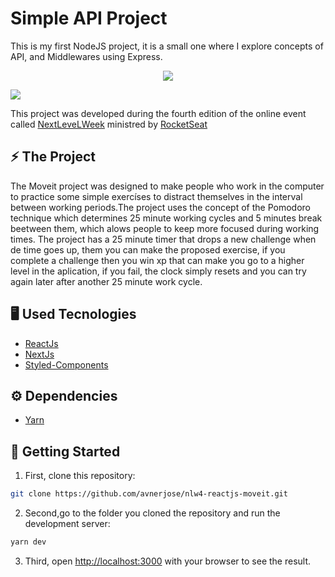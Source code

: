 # Simple API Project 

This is my first NodeJS project, it is a small one where I explore concepts of API, and Middlewares using Express. 

<p align="center">
  <img src="public/logo-full.svg"/> 
</p>

<img src="repo/nlw4.gif" /> 

This project was developed during the fourth edition of the online event called [NextLeveLWeek](https://nextlevelweek.com) ministred by [RocketSeat](https://github.com/Rocketseat)

## ⚡️ The Project
  The Moveit project was designed to make people who work in the computer to practice some simple exercíses to distract themselves in the interval between working periods.The project uses the concept of the Pomodoro technique which determines 25 minute working cycles and 5 minutes break beetween them, which alows people to keep more focused during working times. The project has a 25 minute timer that drops a new challenge when de time goes up, them you can make the proposed exercise, if you complete a challenge then you win xp that can make you go to a higher level in the aplication, if you fail, the clock simply resets and you can try again later after another 25 minute work cycle. 
  
## 🖥️ Used Tecnologies
 - [ReactJs](https://reactjs.org/)
 - [NextJs](https://nextjs.org/)
 - [Styled-Components](https://styled-components.com/)

## ⚙️ Dependencies
 - [Yarn](https://yarnpkg.com/)
 
## 🚀️ Getting Started

1. First, clone this repository: 

```bash
git clone https://github.com/avnerjose/nlw4-reactjs-moveit.git
```

2. Second,go to the folder you cloned the repository and run the development server:

```bash
yarn dev
```
3. Third, open [http://localhost:3000](http://localhost:3000) with your browser to see the result.
